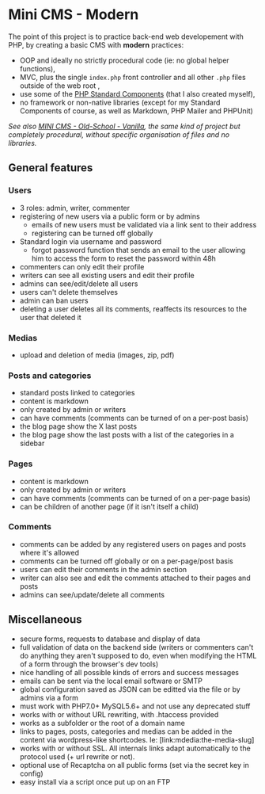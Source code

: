 # Mini CMS - Modern

The point of this project is to practice back-end web developement with PHP, by creating a basic CMS with __modern__ practices:
- OOP and ideally no strictly procedural code (ie: no global helper functions),
- MVC, plus the single `index.php` front controller and all other `.php` files outside of the web root ,
- use some of the [PHP Standard Components](https://github.com/florentpoujol/PHP-Standard-Components) (that I also created myself),
- no framework or non-native libraries (except for my Standard Components of course, as well as Markdown, PHP Mailer and PHPUnit)

_See also [MINI CMS - Old-School - Vanilla](https://github.com/florentpoujol/minicms-osv), the same kind of project but completely procedural, without specific organisation of files and no libraries._

## General features

### Users

- 3 roles: admin, writer, commenter
- registering of new users via a public form or by admins
  - emails of new users must be validated via a link sent to their address
  - registering can be turned off globally
- Standard login via username and password
  - forgot password function that sends an email to the user allowing him to access the form to reset the password within 48h
- commenters can only edit their profile
- writers can see all existing users and edit their profile
- admins can see/edit/delete all users
- users can't delete themselves
- admin can ban users
- deleting a user deletes all its comments, reaffects its resources to the user that deleted it

### Medias

- upload and deletion of media (images, zip, pdf)

### Posts and categories

- standard posts linked to categories
- content is markdown
- only created by admin or writers
- can have comments (comments can be turned of on a per-post basis)
- the blog page show the X last posts
- the blog page show the last posts with a list of the categories in a sidebar

### Pages

- content is markdown
- only created by admin or writers
- can have comments (comments can be turned of on a per-page basis)
- can be children of another page (if it isn't itself a child)

### Comments

- comments can be added by any registered users on pages and posts where it's allowed
- comments can be turned off globally or on a per-page/post basis
- users can edit their comments in the admin section
- writer can also see and edit the comments attached to their pages and posts 
- admins can see/update/delete all comments

## Miscellaneous

- secure forms, requests to database and display of data
- full validation of data on the backend side (writers or commenters can't do anything they aren't supposed to do, even when modifying the HTML of a form through the browser's dev tools)
- nice handling of all possible kinds of errors and success messages
- emails can be sent via the local email software or SMTP
- global configuration saved as JSON can be editted via the file or by admins via a form
- must work with PHP7.0+ MySQL5.6+ and not use any deprecated stuff
- works with or without URL rewriting, with .htaccess provided
- works as a subfolder or the root of a domain name
- links to pages, posts, categories and medias can be added in the content via wordpress-like shortcodes. Ie: [link:mdedia:the-media-slug]
- works with or without SSL. All internals links adapt automatically to the protocol used (+ url rewrite or not).
- optional use of Recaptcha on all public forms (set via the secret key in config)
- easy install via a script once put up on an FTP
